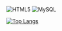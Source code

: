 
<p>
<img src="https://camo.githubusercontent.com/b1720e127ee280daab63f84b508b29abe2540b02f5f57675765ad07da1315241/68747470733a2f2f696d672e736869656c64732e696f2f62616467652f2d48544d4c352d3333333333333f7374796c653d666c6174266c6f676f3d48544d4c35" alt="HTML5" data-canonical-src="https://img.shields.io/badge/-HTML5-333333?style=flat&amp;logo=HTML5" style="max-width:100%;">

<img src="https://camo.githubusercontent.com/bd16a09c0ea9b0b7ee8766d187db73f61d5ec35a3c5499119b4d3003c1ee546a/68747470733a2f2f696d672e736869656c64732e696f2f62616467652f2d4d7953514c2d3333333333333f7374796c653d666c6174266c6f676f3d6d7973716c" alt="MySQL" data-canonical-src="https://img.shields.io/badge/-MySQL-333333?style=flat&amp;logo=mysql" style="max-width:100%;">
</p>

<p><a href="https://github.com/LgAcerbi/github-readme-stats"><img src="https://camo.githubusercontent.com/6744810045c2418c7d94d0687452f6e43b8abf193fd355e4b7528204ab9e6dc4/68747470733a2f2f6769746875622d726561646d652d73746174732e76657263656c2e6170702f6170692f746f702d6c616e67732f3f757365726e616d653d4c67416365726269" alt="Top Langs" data-canonical-src="https://github-readme-stats.vercel.app/api/top-langs/?username=LgAcerbi" style="max-width:100%;"></a>
</p>
